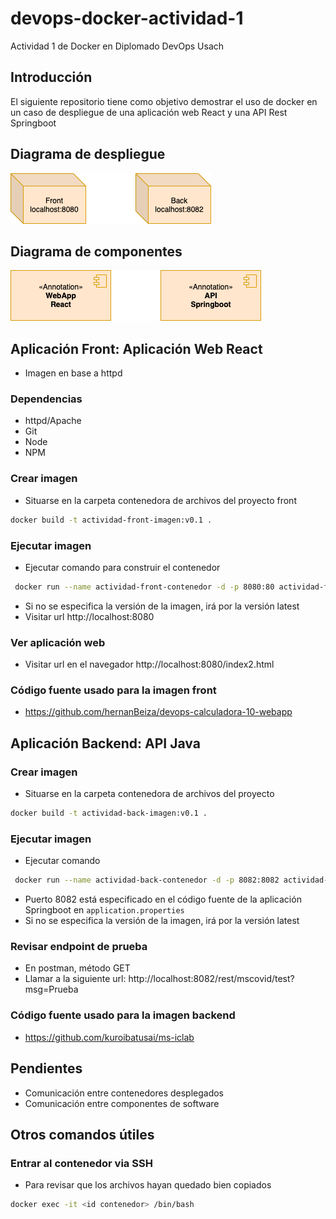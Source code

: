 # devops-docker-actividad-1
 Actividad 1 de Docker en Diplomado DevOps Usach

## Introducción

El siguiente repositorio tiene como objetivo demostrar el uso de docker en un caso de despliegue de una aplicación web React y una API Rest Springboot

## Diagrama de despliegue

![Despliegue](docs/Despliegue.png)

## Diagrama de componentes

![Despliegue](docs/Componentes.png)

## Aplicación Front: Aplicación Web React

- Imagen en base a httpd

### Dependencias

- httpd/Apache
- Git
- Node
- NPM

### Crear imagen

- Situarse en la carpeta contenedora de archivos del proyecto front

````bash
docker build -t actividad-front-imagen:v0.1 .
````

### Ejecutar imagen

- Ejecutar comando para construir el contenedor

```bash
 docker run --name actividad-front-contenedor -d -p 8080:80 actividad-front-imagen:v0.1
```

- Si no se especifica la versión de la imagen, irá por la versión latest
- Visitar url http://localhost:8080

### Ver aplicación web

- Visitar url en el navegador http://localhost:8080/index2.html

### Código fuente usado para la imagen front

- https://github.com/hernanBeiza/devops-calculadora-10-webapp

## Aplicación Backend: API Java

### Crear imagen

- Situarse en la carpeta contenedora de archivos del proyecto

````bash
docker build -t actividad-back-imagen:v0.1 .
````

### Ejecutar imagen

- Ejecutar comando

```bash
 docker run --name actividad-back-contenedor -d -p 8082:8082 actividad-back-imagen:v0.1
```

- Puerto 8082 está especificado en el código fuente de la aplicación Springboot en `application.properties`
- Si no se especifica la versión de la imagen, irá por la versión latest

### Revisar endpoint de prueba

- En postman, método GET
- Llamar a la siguiente url: http://localhost:8082/rest/mscovid/test?msg=Prueba

### Código fuente usado para la imagen backend

- https://github.com/kuroibatusai/ms-iclab


## Pendientes

- Comunicación entre contenedores desplegados
- Comunicación entre componentes de software

## Otros comandos útiles

### Entrar al contenedor via SSH

- Para revisar que los archivos hayan quedado bien copiados

````bash
docker exec -it <id contenedor> /bin/bash
````

### 